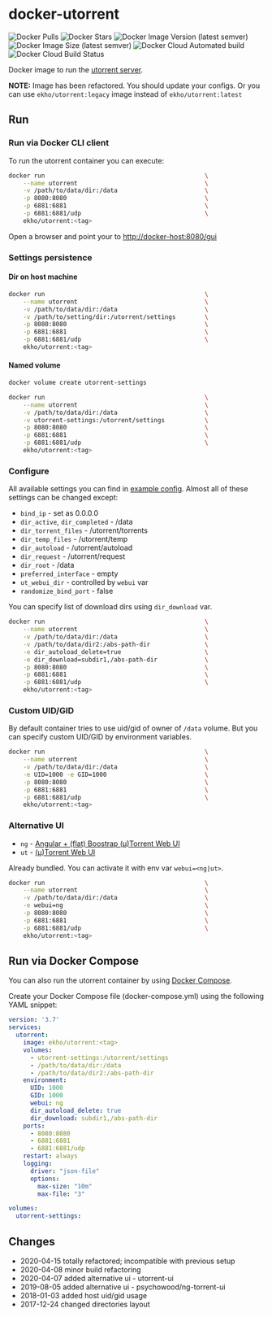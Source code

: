 # docker-utorrent
![Docker Pulls](https://img.shields.io/docker/pulls/ekho/utorrent?style=flat-square)
![Docker Stars](https://img.shields.io/docker/stars/ekho/utorrent?style=flat-square)
![Docker Image Version (latest semver)](https://img.shields.io/docker/v/ekho/utorrent?sort=semver&style=flat-square)
![Docker Image Size (latest semver)](https://img.shields.io/docker/image-size/ekho/utorrent?sort=semver&style=flat-square)
![Docker Cloud Automated build](https://img.shields.io/docker/cloud/automated/ekho/utorrent?style=flat-square)
![Docker Cloud Build Status](https://img.shields.io/docker/cloud/build/ekho/utorrent?style=flat-square)

Docker image to run the [utorrent server](http://www.utorrent.com/).

**NOTE:** Image has been refactored. You should update your configs. Or you can use `ekho/utorrent:legacy` image instead of `ekho/utorrent:latest`

## Run

### Run via Docker CLI client

To run the utorrent container you can execute:

```bash
docker run                                            \
    --name utorrent                                   \
    -v /path/to/data/dir:/data                        \
    -p 8080:8080                                      \
    -p 6881:6881                                      \
    -p 6881:6881/udp                                  \
    ekho/utorrent:<tag>
```

Open a browser and point your to [http://docker-host:8080/gui](http://docker-host:8080/gui)

### Settings persistence

#### Dir on host machine
```bash
docker run                                            \
    --name utorrent                                   \
    -v /path/to/data/dir:/data                        \
    -v /path/to/setting/dir:/utorrent/settings        \
    -p 8080:8080                                      \
    -p 6881:6881                                      \
    -p 6881:6881/udp                                  \
    ekho/utorrent:<tag>
```

#### Named volume
```bash
docker volume create utorrent-settings

docker run                                            \
    --name utorrent                                   \
    -v /path/to/data/dir:/data                        \
    -v utorrent-settings:/utorrent/settings           \
    -p 8080:8080                                      \
    -p 6881:6881                                      \
    -p 6881:6881/udp                                  \
    ekho/utorrent:<tag>
```

### Configure

All available settings you can find in [example config](./utserver.conf.example).
Almost all of these settings can be changed except:
- `bind_ip` - set as 0.0.0.0
- `dir_active`, `dir_completed` - /data
- `dir_torrent_files` - /utorrent/torrents
- `dir_temp_files` - /utorrent/temp
- `dir_autoload` - /utorrent/autoload
- `dir_request` - /utorrent/request
- `dir_root` - /data
- `preferred_interface` - empty
- `ut_webui_dir` - controlled by `webui` var
- `randomize_bind_port` - false

You can specify list of download dirs using `dir_download` var.

```bash
docker run                                            \
    --name utorrent                                   \
    -v /path/to/data/dir:/data                        \
    -v /path/to/data/dir2:/abs-path-dir               \
    -e dir_autoload_delete=true                       \
    -e dir_download=subdir1,/abs-path-dir             \
    -p 8080:8080                                      \
    -p 6881:6881                                      \
    -p 6881:6881/udp                                  \
    ekho/utorrent:<tag>
```

### Custom UID/GID

By default container tries to use uid/gid of owner of `/data` volume. But you can specify custom UID/GID by environment variables.

```bash
docker run                                            \
    --name utorrent                                   \
    -v /path/to/data/dir:/data                        \
    -e UID=1000 -e GID=1000                           \
    -p 8080:8080                                      \
    -p 6881:6881                                      \
    -p 6881:6881/udp                                  \
    ekho/utorrent:<tag>
```

### Alternative UI

- `ng` - [Angular + (flat) Boostrap (μ)Torrent Web UI](https://github.com/psychowood/ng-torrent-ui)
- `ut` - [(μ)Torrent Web UI](https://forum.utorrent.com/topic/49588-%C2%B5torrent-webui/)

Already bundled. You can activate it with env var `webui=<ng|ut>`.

```bash
docker run                                            \
    --name utorrent                                   \
    -v /path/to/data/dir:/data                        \
    -e webui=ng                                       \
    -p 8080:8080                                      \
    -p 6881:6881                                      \
    -p 6881:6881/udp                                  \
    ekho/utorrent:<tag>
```

## Run via Docker Compose

You can also run the utorrent container by using [Docker Compose](https://www.docker.com/docker-compose).

Create your Docker Compose file (docker-compose.yml) using the following YAML snippet:

```yaml
version: '3.7'
services:
  utorrent:
    image: ekho/utorrent:<tag>
    volumes:
      - utorrent-settings:/utorrent/settings
      - /path/to/data/dir:/data
      - /path/to/data/dir2:/abs-path-dir
    environment:
      UID: 1000
      GID: 1000
      webui: ng
      dir_autoload_delete: true
      dir_download: subdir1,/abs-path-dir
    ports:
      - 8080:8080
      - 6881:6881
      - 6881:6881/udp
    restart: always
    logging:
      driver: "json-file"
      options:
        max-size: "10m"
        max-file: "3"

volumes:
  utorrent-settings:
```

## Changes
* 2020-04-15 totally refactored; incompatible with previous setup
* 2020-04-08 minor build refactoring
* 2020-04-07 added alternative ui - utorrent-ui
* 2019-08-05 added alternative ui - psychowood/ng-torrent-ui
* 2018-01-03 added host uid/gid usage 
* 2017-12-24 changed directories layout
